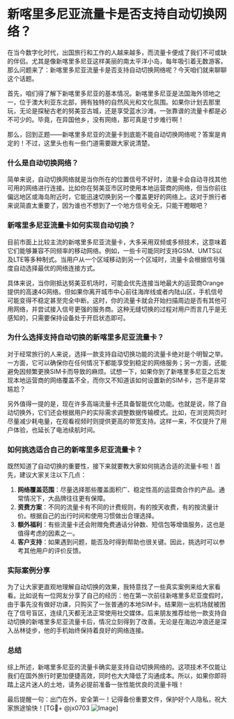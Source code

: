 # 新喀里多尼亚流量卡是否支持自动切换网络？

在当今数字化时代，出国旅行和工作的人越来越多，而流量卡便成了我们不可或缺的伴侣。尤其是像新喀里多尼亚这样美丽的南太平洋小岛，每年吸引着无数游客。那么问题来了：新喀里多尼亚流量卡是否支持自动切换网络呢？今天咱们就来聊聊这个话题。

首先，咱们得了解下新喀里多尼亚的基本情况。新喀里多尼亚是法国海外领地之一，位于澳大利亚东北部，拥有独特的自然风光和文化氛围。如果你计划去那里玩，无论是探秘古老的努美亚古城，还是享受蓝水沙滩，一张靠谱的流量卡都是必不可少的。毕竟，在异国他乡，没有网络，那可真是寸步难行啊！

那么，回到正题——新喀里多尼亚的流量卡到底能不能自动切换网络呢？答案是肯定的！不过，这里头也有一些门道需要跟大家说清楚。

### 什么是自动切换网络？

简单来说，自动切换网络就是当你所在的位置信号不好时，流量卡会自动寻找其他可用的网络进行连接。比如你在努美亚市区时使用本地运营商的网络，但当你前往偏远地区或海岛附近时，它能迅速切换到另一个覆盖更好的网络上。这对于旅行者来说简直太重要了，因为谁也不想到了一个地方信号全无，只能干瞪眼吧？

### 新喀里多尼亚流量卡如何实现自动切换？

目前市面上比较主流的新喀里多尼亚流量卡，大多采用双频或多频技术，这意味着它们能够兼容不同频率的移动网络。例如，一些卡可能同时支持GSM、UMTS以及LTE等多种制式。当用户从一个区域移动到另一个区域时，流量卡会根据信号强度自动选择最优的网络连接方式。

具体来说，当你刚抵达努美亚机场时，可能会优先连接当地最大的运营商Orange提供的高速4G网络。但如果你离开城市中心前往海岸线或者内陆山区，手机信号可能变得不稳定甚至完全中断。这时，你的流量卡就会开始扫描周边是否有其他可用网络，并尝试接入信号更强的服务商。这种无缝切换的过程对用户而言几乎是无感知的，只需要保持设备处于开启状态即可。

### 为什么选择支持自动切换的新喀里多尼亚流量卡？

对于经常旅行的人来说，选择一款支持自动切换功能的流量卡绝对是个明智之举。一方面，它可以确保你在任何情况下都能享受到稳定的网络服务；另一方面，还能避免因频繁更换SIM卡而导致的麻烦。试想一下，如果你到了新喀里多尼亚之后发现本地运营商的网络覆盖不全，而你又不知道该如何设置新的SIM卡，岂不是非常尴尬？

另外值得一提的是，现在许多高端流量卡还具备智能优化功能。也就是说，除了自动切换外，它们还会根据用户的实际需求调整数据传输模式。比如，在浏览网页时尽量减少耗电量，在观看视频时则提供更高的带宽支持。这样一来，不仅提升了用户体验，也延长了电池续航时间。

### 如何挑选适合自己的新喀里多尼亚流量卡？

既然知道了自动切换的重要性，接下来就要教大家如何挑选合适的流量卡啦！首先，建议大家关注以下几点：

1. **网络覆盖范围**：尽量选择那些覆盖面积广、稳定性高的运营商合作的产品。通常情况下，大品牌往往更有保障。
2. **资费方案**：不同的流量卡有不同的计费规则，有的按天收费，有的按流量计价。根据自己的出行时间和使用习惯做出合理选择。
3. **额外福利**：有些流量卡还会附赠免费通话分钟数、短信包等增值服务，这也是值得考虑的因素之一。
4. **客户支持**：如果遇到问题，能否及时得到帮助也很关键。因此，挑选时可以参考其他用户的评价反馈。

### 实际案例分享

为了让大家更直观地理解自动切换的效果，我特意找了一些真实案例来给大家看看。比如说有一位网友分享了自己的经历：他在第一次前往新喀里多尼亚度假时，由于事先没有做好功课，只购买了一张普通的本地SIM卡。结果刚一出机场就被困在了信号盲区，连续几天都无法正常使用社交媒体。后来朋友推荐给他一款支持自动切换的新喀里多尼亚流量卡后，情况立刻得到了改善。无论是在海边冲浪还是深入丛林徒步，他的手机始终保持着良好的网络连接。

### 总结

综上所述，新喀里多尼亚的流量卡确实是支持自动切换网络的。这项技术不仅能让我们在国外旅行时更加便捷高效，同时也大大降低了沟通成本。所以，如果你即将踏上这片迷人的土地，请务必提前准备一张性能优良的流量卡哦！

最后提醒一句：出门在外，安全第一！记得备份重要文件，保护好个人隐私，祝大家旅途愉快！[TG💪+ @jx0703 ![Image](https://github.com/user-attachments/assets/dbca1d08-cadb-493c-b0ec-ad6f7a83f270)]